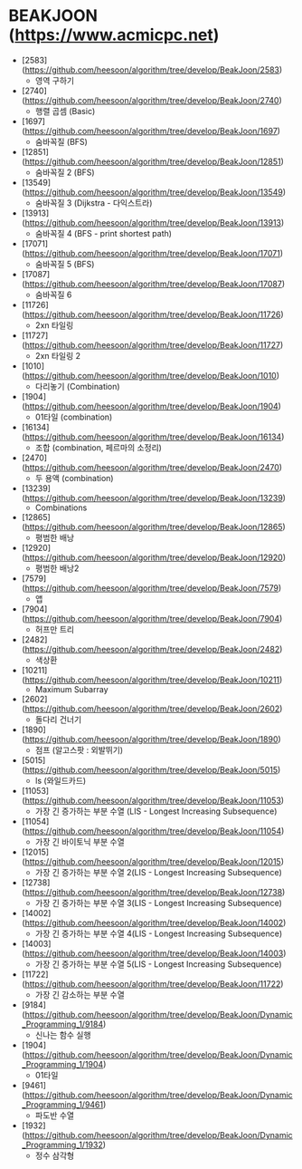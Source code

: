 BEAKJOON (https://www.acmicpc.net)
==========================================================================================
* [2583] (https://github.com/heesoon/algorithm/tree/develop/BeakJoon/2583)
  * 영역 구하기
* [2740] (https://github.com/heesoon/algorithm/tree/develop/BeakJoon/2740)
  * 행렬 곱셈 (Basic)
* [1697] (https://github.com/heesoon/algorithm/tree/develop/BeakJoon/1697)
  * 숨바꼭질 (BFS)
* [12851] (https://github.com/heesoon/algorithm/tree/develop/BeakJoon/12851)
  * 숨바꼭질 2 (BFS)
* [13549] (https://github.com/heesoon/algorithm/tree/develop/BeakJoon/13549)
  * 숨바꼭질 3 (Dijkstra - 다익스트라)
* [13913] (https://github.com/heesoon/algorithm/tree/develop/BeakJoon/13913)
  * 숨바꼭질 4 (BFS - print shortest path)
* [17071] (https://github.com/heesoon/algorithm/tree/develop/BeakJoon/17071)
  * 숨바꼭질 5 (BFS)
* [17087] (https://github.com/heesoon/algorithm/tree/develop/BeakJoon/17087)
  * 숨바꼭질 6
* [11726] (https://github.com/heesoon/algorithm/tree/develop/BeakJoon/11726)
  * 2xn 타일링
* [11727] (https://github.com/heesoon/algorithm/tree/develop/BeakJoon/11727)
  * 2xn 타일링 2
* [1010] (https://github.com/heesoon/algorithm/tree/develop/BeakJoon/1010)
  * 다리놓기 (Combination)
* [1904] (https://github.com/heesoon/algorithm/tree/develop/BeakJoon/1904)
  * 01타일 (combination)
* [16134] (https://github.com/heesoon/algorithm/tree/develop/BeakJoon/16134)
  * 조합 (combination, 페르마의 소정리)
* [2470] (https://github.com/heesoon/algorithm/tree/develop/BeakJoon/2470)
  * 두 용액 (combination)
* [13239] (https://github.com/heesoon/algorithm/tree/develop/BeakJoon/13239)
  * Combinations
* [12865] (https://github.com/heesoon/algorithm/tree/develop/BeakJoon/12865)
  * 평범한 배낭
* [12920] (https://github.com/heesoon/algorithm/tree/develop/BeakJoon/12920)
  * 평범한 배낭2
* [7579] (https://github.com/heesoon/algorithm/tree/develop/BeakJoon/7579)
  * 앱
* [7904] (https://github.com/heesoon/algorithm/tree/develop/BeakJoon/7904)
  * 허프만 트리
* [2482] (https://github.com/heesoon/algorithm/tree/develop/BeakJoon/2482)
  * 색상환
* [10211] (https://github.com/heesoon/algorithm/tree/develop/BeakJoon/10211)
  * Maximum Subarray
* [2602] (https://github.com/heesoon/algorithm/tree/develop/BeakJoon/2602)
  * 돌다리 건너기
* [1890] (https://github.com/heesoon/algorithm/tree/develop/BeakJoon/1890)
  * 점프 (알고스팟 : 외발뛰기)
* [5015] (https://github.com/heesoon/algorithm/tree/develop/BeakJoon/5015)
  * ls (와일드카드)
* [11053] (https://github.com/heesoon/algorithm/tree/develop/BeakJoon/11053)
  * 가장 긴 증가하는 부분 수열 (LIS - Longest Increasing Subsequence)
* [11054] (https://github.com/heesoon/algorithm/tree/develop/BeakJoon/11054)
  * 가장 긴 바이토닉 부분 수열
* [12015] (https://github.com/heesoon/algorithm/tree/develop/BeakJoon/12015)
  * 가장 긴 증가하는 부분 수열 2(LIS - Longest Increasing Subsequence)
* [12738] (https://github.com/heesoon/algorithm/tree/develop/BeakJoon/12738)
  * 가장 긴 증가하는 부분 수열 3(LIS - Longest Increasing Subsequence)  
* [14002] (https://github.com/heesoon/algorithm/tree/develop/BeakJoon/14002)
  * 가장 긴 증가하는 부분 수열 4(LIS - Longest Increasing Subsequence)
* [14003] (https://github.com/heesoon/algorithm/tree/develop/BeakJoon/14003)
  * 가장 긴 증가하는 부분 수열 5(LIS - Longest Increasing Subsequence)
* [11722] (https://github.com/heesoon/algorithm/tree/develop/BeakJoon/11722)
  * 가장 긴 감소하는 부분 수열
* [9184] (https://github.com/heesoon/algorithm/tree/develop/BeakJoon/Dynamic_Programming_1/9184)
  * 신나는 함수 실행
* [1904] (https://github.com/heesoon/algorithm/tree/develop/BeakJoon/Dynamic_Programming_1/1904)
  * 01타일
* [9461] (https://github.com/heesoon/algorithm/tree/develop/BeakJoon/Dynamic_Programming_1/9461)
  * 파도반 수열
* [1932] (https://github.com/heesoon/algorithm/tree/develop/BeakJoon/Dynamic_Programming_1/1932)
  * 정수 삼각형